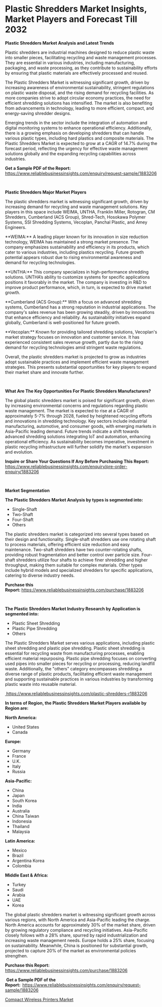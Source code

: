 <p><h1>Plastic Shredders Market Insights, Market Players and Forecast Till 2032</h1></p><p><strong>Plastic Shredders Market Analysis and Latest Trends</strong></p>
<p><p>Plastic shredders are industrial machines designed to reduce plastic waste into smaller pieces, facilitating recycling and waste management processes. They are essential in various industries, including manufacturing, packaging, and waste processing, as they contribute to sustainability efforts by ensuring that plastic materials are effectively processed and reused.</p><p>The Plastic Shredders Market is witnessing significant growth, driven by increasing awareness of environmental sustainability, stringent regulations on plastic waste disposal, and the rising demand for recycling facilities. As more companies strive to adopt circular economy practices, the need for efficient shredding solutions has intensified. The market is also benefiting from advancements in technology, leading to more efficient, compact, and energy-saving shredder designs.</p><p>Emerging trends in the sector include the integration of automation and digital monitoring systems to enhance operational efficiency. Additionally, there is a growing emphasis on developing shredders that can handle various plastic types, including hard plastics and composite materials. The Plastic Shredders Market is expected to grow at a CAGR of 14.7% during the forecast period, reflecting the urgency for effective waste management solutions globally and the expanding recycling capabilities across industries.</p></p>
<p><strong>Get a Sample PDF of the Report:&nbsp;</strong> <a href="https://www.reliablebusinessinsights.com/enquiry/request-sample/1883206?utm_campaign=2220&utm_medium=2&utm_source=Github&utm_content=ia&utm_term=22022025&utm_id=plastic-shredders">https://www.reliablebusinessinsights.com/enquiry/request-sample/1883206</a></p>
<p>&nbsp;</p>
<p><strong>Plastic Shredders Major Market Players</strong></p>
<p><p>The plastic shredders market is witnessing significant growth, driven by increasing demand for recycling and waste management solutions. Key players in this space include WEIMA, UNTHA, Franklin Miller, Rotogran, CM Shredders, Cumberland (ACS Group), Shred-Tech, Hosokawa Polymer Systems, SSI Shredding Systems, Vecoplan, Panchal Plastic, and Amey Engineers.</p><p>**WEIMA:** A leading player known for its innovation in size reduction technology, WEIMA has maintained a strong market presence. The company emphasizes sustainability and efficiency in its products, which cater to various industries, including plastics recycling. Future growth potential appears robust due to rising environmental awareness and demand for recycling technologies.</p><p>**UNTHA:** This company specializes in high-performance shredding solutions. UNTHA’s ability to customize systems for specific applications positions it favorably in the market. The company is investing in R&D to improve product performance, which, in turn, is expected to drive market growth.</p><p>**Cumberland (ACS Group):** With a focus on advanced shredding systems, Cumberland has a strong reputation in industrial applications. The company's sales revenue has been growing steadily, driven by innovations that enhance efficiency and reliability. As sustainability initiatives expand globally, Cumberland is well-positioned for future growth.</p><p>**Vecoplan:** Known for providing tailored shredding solutions, Vecoplan's market strategy focuses on innovation and customer service. It has experienced consistent sales revenue growth, partly due to the rising demand for recycling technologies amid stringent waste regulations.</p><p>Overall, the plastic shredders market is projected to grow as industries adopt sustainable practices and implement efficient waste management strategies. This presents substantial opportunities for key players to expand their market share and innovate further.</p></p>
<p>&nbsp;</p>
<p><strong>What Are The Key Opportunities For Plastic Shredders Manufacturers?</strong></p>
<p><p>The global plastic shredders market is poised for significant growth, driven by increasing environmental concerns and regulations regarding plastic waste management. The market is expected to rise at a CAGR of approximately 5-7% through 2028, fueled by heightened recycling efforts and innovations in shredding technology. Key sectors include industrial manufacturing, automotive, and consumer goods, with emerging markets in Asia-Pacific leading demand. Future trends indicate a shift towards advanced shredding solutions integrating IoT and automation, enhancing operational efficiency. As sustainability becomes imperative, investment in plastic recycling infrastructure will further solidify the market's expansion and evolution.</p></p>
<p><strong>Inquire or Share Your Questions If Any Before Purchasing This Report:</strong> <a href="https://www.reliablebusinessinsights.com/enquiry/pre-order-enquiry/1883206?utm_campaign=2220&utm_medium=2&utm_source=Github&utm_content=ia&utm_term=22022025&utm_id=plastic-shredders">https://www.reliablebusinessinsights.com/enquiry/pre-order-enquiry/1883206</a></p>
<p>&nbsp;</p>
<p><strong>Market Segmentation</strong></p>
<p><strong>The Plastic Shredders Market Analysis by types is segmented into:</strong></p>
<p><ul><li>Single-Shaft</li><li>Two-Shaft</li><li>Four-Shaft</li><li>Others</li></ul></p>
<p><p>The plastic shredders market is categorized into several types based on their design and functionality. Single-shaft shredders use one rotating shaft to process materials, offering efficient size reduction and easy maintenance. Two-shaft shredders have two counter-rotating shafts, providing robust fragmentation and better control over particle size. Four-shaft shredders utilize four shafts to achieve finer shredding and higher throughput, making them suitable for complex materials. Other types include hybrid models and specialized shredders for specific applications, catering to diverse industry needs.</p></p>
<p><strong>Purchase this Report:&nbsp;</strong><a href="https://www.reliablebusinessinsights.com/purchase/1883206?utm_campaign=2220&utm_medium=2&utm_source=Github&utm_content=ia&utm_term=22022025&utm_id=plastic-shredders">https://www.reliablebusinessinsights.com/purchase/1883206</a></p>
<p>&nbsp;</p>
<p><strong>The Plastic Shredders Market Industry Research by Application is segmented into:</strong></p>
<p><ul><li>Plastic Sheet Shredding</li><li>Plastic Pipe Shredding</li><li>Others</li></ul></p>
<p><p>The Plastic Shredders Market serves various applications, including plastic sheet shredding and plastic pipe shredding. Plastic sheet shredding is essential for recycling waste from manufacturing processes, enabling efficient material repurposing. Plastic pipe shredding focuses on converting used pipes into smaller pieces for recycling or processing, reducing landfill waste. Additionally, the "others" category encompasses shredding a diverse range of plastic products, facilitating efficient waste management and supporting sustainable practices in various industries by transforming plastic waste into reusable material.</p></p>
<p><a href="https://www.reliablebusinessinsights.com/plastic-shredders-r1883206?utm_campaign=2220&utm_medium=2&utm_source=Github&utm_content=ia&utm_term=22022025&utm_id=plastic-shredders">&nbsp;https://www.reliablebusinessinsights.com/plastic-shredders-r1883206</a></p>
<p><strong>In terms of Region, the Plastic Shredders Market Players available by Region are:</strong></p>
<p>
    <p> <strong> North America: </strong>
        <ul>
            <li>United States</li>
            <li>Canada</li>
        </ul>
        </p> 
    <p> <strong> Europe: </strong>
        <ul>
            <li>Germany</li>
            <li>France</li>
            <li>U.K.</li>
            <li>Italy</li>
            <li>Russia</li>
        </ul>
        </p> 
    <p> <strong> Asia-Pacific: </strong>
        <ul>
            <li>China</li>
            <li>Japan</li>
            <li>South Korea</li>
            <li>India</li>
            <li>Australia</li>
            <li>China Taiwan</li>
            <li>Indonesia</li>
            <li>Thailand</li>
            <li>Malaysia</li>
        </ul>
        </p> 
    <p> <strong> Latin America: </strong>
        <ul>
            <li>Mexico</li>
            <li>Brazil</li>
            <li>Argentina Korea</li>
            <li>Colombia</li>
        </ul>
        </p> 
    <p> <strong> Middle East & Africa: </strong>
        <ul>
            <li>Turkey</li>
            <li>Saudi</li>
            <li>Arabia</li>
            <li>UAE</li>
            <li>Korea</li>
        </ul>
    </p>
    </p>
<p><p>The global plastic shredders market is witnessing significant growth across various regions, with North America and Asia-Pacific leading the charge. North America accounts for approximately 30% of the market share, driven by growing regulatory compliance and recycling initiatives. Asia-Pacific closely follows with a 28% share, spurred by rapid industrialization and increasing waste management needs. Europe holds a 25% share, focusing on sustainability. Meanwhile, China is positioned for substantial growth, projected to capture 20% of the market as environmental policies strengthen.</p></p>
<p><strong>Purchase this Report: </strong><a href="https://www.reliablebusinessinsights.com/purchase/1883206?utm_campaign=2220&utm_medium=2&utm_source=Github&utm_content=ia&utm_term=22022025&utm_id=plastic-shredders">https://www.reliablebusinessinsights.com/purchase/1883206</a></p>
<p>&nbsp;<strong>Get a Sample PDF of the Report:&nbsp;&nbsp;</strong><a href="https://www.reliablebusinessinsights.com/enquiry/request-sample/1883206?utm_campaign=2220&utm_medium=2&utm_source=Github&utm_content=ia&utm_term=22022025&utm_id=plastic-shredders">https://www.reliablebusinessinsights.com/enquiry/request-sample/1883206</a></p>
<p><strong></strong></p>
<p><p><a href="https://github.com/norbeludie83/Market-Research-Report-List-1/blob/main/compact-wireless-printers-market.md?utm_campaign=2220&utm_medium=2&utm_source=Github&utm_content=ia&utm_term=22022025&utm_id=plastic-shredders">Compact Wireless Printers Market</a></p></p>